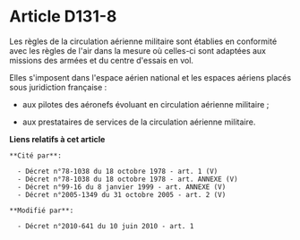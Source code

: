 # Article D131-8

Les règles de la circulation aérienne militaire sont établies en conformité avec les règles de l'air dans la mesure où
celles-ci sont adaptées aux missions des armées et du centre d'essais en vol. 

Elles s'imposent dans l'espace aérien national et les espaces aériens placés sous juridiction française : 

- aux pilotes des aéronefs évoluant en circulation aérienne militaire ; 

- aux prestataires de services de la circulation aérienne militaire.

**Liens relatifs à cet article**

	**Cité par**:

	  - Décret n°78-1038 du 18 octobre 1978 - art. 1 (V)
	  - Décret n°78-1038 du 18 octobre 1978 - art. ANNEXE (V)
	  - Décret n°99-16 du 8 janvier 1999 - art. ANNEXE (V)
	  - Décret n°2005-1349 du 31 octobre 2005 - art. 2 (V)

	**Modifié par**:

	  - Décret n°2010-641 du 10 juin 2010 - art. 1
